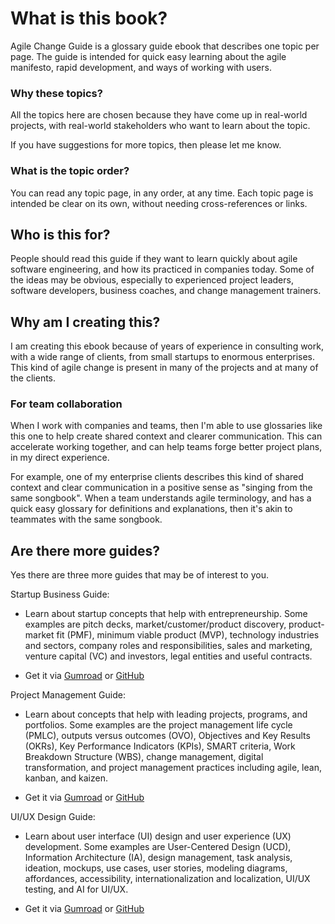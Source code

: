 # What is this book?

Agile Change Guide is a glossary guide ebook that describes one topic per page. The guide is intended for quick easy learning about the agile manifesto, rapid development, and ways of working with users.

### Why these topics?

All the topics here are chosen because they have come up in real-world projects, with real-world stakeholders who want to learn about the topic.

If you have suggestions for more topics, then please let me know.

### What is the topic order?

You can read any topic page, in any order, at any time. Each topic page is intended be clear on its own, without needing cross-references or links.

## Who is this for?

People should read this guide if they want to learn quickly about agile software engineering, and how its practiced in companies today. Some of the ideas may be obvious, especially to experienced project leaders, software developers, business coaches, and change management trainers.

## Why am I creating this?

I am creating this ebook because of  years of experience in consulting work, with a wide range of clients, from small startups to enormous enterprises. This kind of agile change is present in many of the projects and at many of the clients.

### For team collaboration

When I work with companies and teams, then I'm able to use glossaries like this one to help create shared context and clearer communication. This can accelerate working together, and can help teams forge better project plans, in my direct experience.

For example, one of my enterprise clients describes this kind of shared context and clear communication in a positive sense as "singing from the same songbook". When a team understands agile terminology, and has a quick easy glossary for definitions and explanations, then it's akin to teammates with the same songbook.

## Are there more guides?

Yes there are three more guides that may be of interest to you.

Startup Business Guide:

* Learn about startup concepts that help with entrepreneurship. Some examples are pitch decks, market/customer/product discovery, product-market fit (PMF), minimum viable product (MVP), technology industries and sectors, company roles and responsibilities, sales and marketing, venture capital (VC) and investors, legal entities and useful contracts.

* Get it via [Gumroad](https://gumroad.com/l/startup-business-guide) or [GitHub](https://github.com/sixarm/startup-business-guide)

Project Management Guide:

* Learn about concepts that help with leading projects, programs, and portfolios. Some examples are the project management life cycle (PMLC), outputs versus outcomes (OVO), Objectives and Key Results (OKRs), Key Performance Indicators (KPIs), SMART criteria, Work Breakdown Structure (WBS), change management, digital transformation, and project management practices including agile, lean, kanban, and kaizen.

* Get it via [Gumroad](https://gumroad.com/l/project-management-guide) or [GitHub](https://github.com/sixarm/project-management-guide)

UI/UX Design Guide:

* Learn about user interface (UI) design and user experience (UX) development. Some examples are User-Centered Design (UCD), Information Architecture (IA), design management, task analysis, ideation, mockups, use cases, user stories, modeling diagrams, affordances, accessibility, internationalization and localization, UI/UX testing, and AI for UI/UX.

* Get it via [Gumroad](https://gumroad.com/l/ui-ux-design-guide) or [GitHub](https://github.com/sixarm/ui-ux-design-guide)
